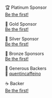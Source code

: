 🏆 Platinum Sponsor\
[Be the first!](https://github.com/sponsors/Vanilla-OS)

🥇 Gold Sponsor\
[Be the first!](https://github.com/sponsors/Vanilla-OS)

🥈 Silver Sponsor\
[Be the first!](https://github.com/sponsors/Vanilla-OS)

🥉 Bronze Sponsors\
[Be the first!](https://github.com/sponsors/Vanilla-OS)

🍺 Generous Backers\
🍺 [quentincaffeino](https://github.com/quentincaffeino)

☕️ Backer\
[Be the first!](https://github.com/sponsors/Vanilla-OS)
